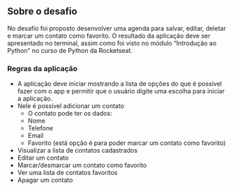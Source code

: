 ## Sobre o desafio 

No desafio foi proposto desenvolver uma agenda para salvar, editar, deletar e marcar um contato como favorito. O resultado da aplicação deve ser apresentado no terminal, assim como foi visto no módulo “Introdução ao Python” no curso de Python da Rocketseat.

### Regras da aplicação

- A aplicação deve iniciar mostrando a lista de opções do que é possível fazer com o app e permitir que o usuário digite uma escolha para iniciar a aplicação.
- Nele é possível adicionar um contato
    - O contato pode ter os dados:
    - Nome
    - Telefone
    - Email
    - Favorito (está opção é para poder marcar um contato como favorito)  
- Visualizar a lista de contatos cadastrados
- Editar um contato
- Marcar/desmarcar um contato como favorito
- Ver uma lista de contatos favoritos
- Apagar um contato
